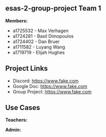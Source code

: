 ## esas-2-group-project Team 1
**Members:**

* a1725532 - Max Verhagen
* a1724281 - Basil Dimopoulos
* a1724402 - Dan Bruer
* a1711582 - Luyang Wang
* a1719719 - Elijah Hughes

## Project Links

- Discord: https://www.fake.com 
- Google Doc: https://www.fake.com
- Group Project: https://www.fake.com


## Use Cases

**Teachers:**

**Admin:**

